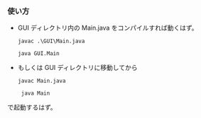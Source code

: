 ### 使い方

- GUI ディレクトリ内の Main.java をコンパイルすれば動くはず。

  `javac .\GUI\Main.java`

  `java GUI.Main`

- もしくは GUI ディレクトリに移動してから

  `javac Main.java`

  ` java Main`

で起動するはず。
